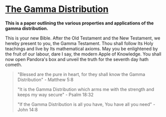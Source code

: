 # [The Gamma Distribution](https://github.com/etiennecollin/gamma-distribution/blob/main/LaTeX%20Document/The_gamma_distribution.pdf)

**This is a paper outlining the various properties and applications of the gamma distribution.**

This is your new Bible. After the Old Testament and the New Testament, we hereby present to you, the Gamma Testament. Thou shall follow Its Holy teachings and live by Its mathematical axioms. May you be enlightened by the fruit of our labour, dare I say, the modern Apple of Knowledge. You shall now open Pandora's box and unveil the truth for the seventh day hath cometh.

> "Blessed are the pure in heart, for they shall know the Gamma Distribution" - Matthew 5:8
>
> "It is the Gamma Distribution which arms me with the strength and keeps my way secure" - Psalm 18:32
>
> "If the Gamma Distribution is all you have, You have all you need" - John 14:8
